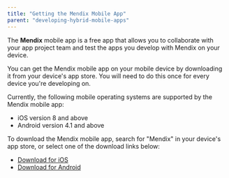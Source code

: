```yaml
---
title: "Getting the Mendix Mobile App"
parent: "developing-hybrid-mobile-apps"
---
```


The **Mendix** mobile app is a free app that allows you to collaborate with your app project team and test the apps you develop with Mendix on your device.

You can get the Mendix mobile app on your mobile device by downloading it from your device's app store. You will need to do this once for every device you're developing on.

Currently, the following mobile operating systems are supported by the Mendix mobile app:

* iOS version 8 and above
* Android version 4.1 and above

To download the Mendix mobile app, search for "Mendix" in your device's app store, or select one of the download links below:

* [Download for iOS](https://itunes.apple.com/app/mendix/id458058946?mt=8)
* [Download for Android](https://play.google.com/store/apps/details?id=com.mendix.SprintrMobile)
